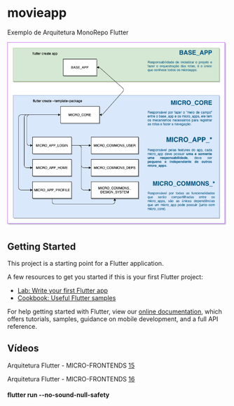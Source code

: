 # movieapp

Exemplo de Arquitetura MonoRepo Flutter

<p alin="center">
  <img alt="Diagrama arquitetural" src=".github/mono_repo.png">
</p>

## Getting Started

This project is a starting point for a Flutter application.

A few resources to get you started if this is your first Flutter project:

- [Lab: Write your first Flutter app](https://flutter.dev/docs/get-started/codelab)
- [Cookbook: Useful Flutter samples](https://flutter.dev/docs/cookbook)

For help getting started with Flutter, view our
[online documentation](https://flutter.dev/docs), which offers tutorials,
samples, guidance on mobile development, and a full API reference.

## Vídeos

Arquitetura Flutter - MICRO-FRONTENDS [15](https://www.youtube.com/watch?v=qcz4mzb5dRQ&list=PLRpTFz5_57cvCYRhHUui2Bis-5Ybh78TS&index=15&ab_channel=DeividWillyan%7CFlutter)

Arquitetura Flutter - MICRO-FRONTENDS [16](https://www.youtube.com/watch?v=NPzeimA27sc&list=PLRpTFz5_57cvCYRhHUui2Bis-5Ybh78TS&index=16&ab_channel=DeividWillyan%7CFlutter)

#### flutter run --no-sound-null-safety
